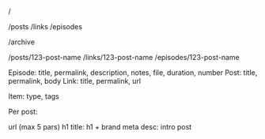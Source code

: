 

/

/posts
/links
/episodes

/archive

/posts/123-post-name
/links/123-post-name
/episodes/123-post-name


Episode: title, permalink, description, notes, file, duration, number
Post: title, permalink, body
Link: title, permalink, url

Item: type, tags

Per post:

url (max 5 pars)
h1
title: h1 + brand
meta desc: intro post

